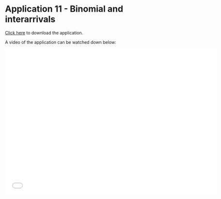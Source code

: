 # Application 11 - Binomial and interarrivals

[Click here](placeholder) to download the application.

A video of the application can be watched down below:

<div class="embed-container">
  <iframe
      src="/StatisticsHomework/docs/assets/images/app11.mp4"
      width="700"
      height="480"
      frameborder="0"
      allowfullscreen="">
  </iframe>
</div>